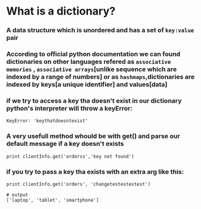 # What is a dictionary?

### A data structure which is unordered and has a set of `key:value` pair

### According to official python documentation we can found dictionaries on other languages refered as `associative memories` , `associative arrays`[unlike sequence which are indexed by a range of numbers] or as `hashmaps`,dictionaries are indexed by keys[a unique identifier] and values[data]

### if we try to access a key tha doesn't exist in our dictionary python's interpreter will throw a keyError:

```
KeyError: 'keythatdoesntexist'
```

### A very usefull method whould be with get() and parse our default message if a key doesn't exists

```
print clientInfo.get('orderss','key not found')
```

### if you try to pass a key tha exists with an extra arg like this:

```
print clientInfo.get('orders', 'changetestestestest')

# output
['laptop', 'tablet', 'smartphone']
```
